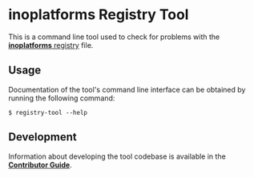 # inoplatforms Registry Tool

<!-- TODO: https://pkg.go.dev/ badge -->

This is a command line tool used to check for problems with the [**inoplatforms** registry](../../README.md) file.

## Usage

<!-- TODO: explain that the primary usage will be through the task or GitHub Actions -->

Documentation of the tool's command line interface can be obtained by running the following command:

```text
$ registry-tool --help
```

## Development

Information about developing the tool codebase is available in the [**Contributor Guide**](https://www.inoplatforms.info/contributor-guide/).
